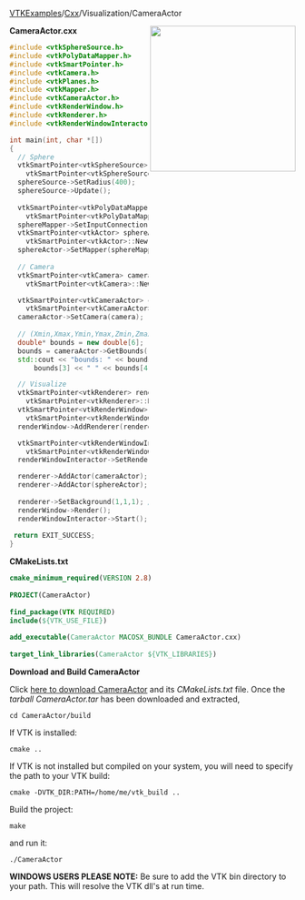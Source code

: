[VTKExamples](/index/)/[Cxx](/Cxx)/Visualization/CameraActor

<img align="right" src="https://github.com/lorensen/VTKExamples/blob/gh-pages/Testing/Baseline/Visualization/TestCameraActor.png?raw=true" width="256" />

**CameraActor.cxx**
```c++
#include <vtkSphereSource.h>
#include <vtkPolyDataMapper.h>
#include <vtkSmartPointer.h>
#include <vtkCamera.h>
#include <vtkPlanes.h>
#include <vtkMapper.h>
#include <vtkCameraActor.h>
#include <vtkRenderWindow.h>
#include <vtkRenderer.h>
#include <vtkRenderWindowInteractor.h>

int main(int, char *[])
{
  // Sphere
  vtkSmartPointer<vtkSphereSource> sphereSource = 
    vtkSmartPointer<vtkSphereSource>::New();
  sphereSource->SetRadius(400);
  sphereSource->Update();
  
  vtkSmartPointer<vtkPolyDataMapper> sphereMapper = 
    vtkSmartPointer<vtkPolyDataMapper>::New();
  sphereMapper->SetInputConnection(sphereSource->GetOutputPort());
  vtkSmartPointer<vtkActor> sphereActor = 
    vtkSmartPointer<vtkActor>::New();
  sphereActor->SetMapper(sphereMapper);
  
  // Camera
  vtkSmartPointer<vtkCamera> camera = 
    vtkSmartPointer<vtkCamera>::New();

  vtkSmartPointer<vtkCameraActor> cameraActor = 
    vtkSmartPointer<vtkCameraActor>::New();
  cameraActor->SetCamera(camera);
  
  // (Xmin,Xmax,Ymin,Ymax,Zmin,Zmax).
  double* bounds = new double[6];
  bounds = cameraActor->GetBounds();
  std::cout << "bounds: " << bounds[0] << " " << bounds[1] << " " << bounds[2] << " " << 
      bounds[3] << " " << bounds[4] << " " << bounds[5] << std::endl;

  // Visualize
  vtkSmartPointer<vtkRenderer> renderer = 
    vtkSmartPointer<vtkRenderer>::New();
  vtkSmartPointer<vtkRenderWindow> renderWindow = 
    vtkSmartPointer<vtkRenderWindow>::New();
  renderWindow->AddRenderer(renderer);

  vtkSmartPointer<vtkRenderWindowInteractor> renderWindowInteractor = 
    vtkSmartPointer<vtkRenderWindowInteractor>::New();
  renderWindowInteractor->SetRenderWindow(renderWindow);

  renderer->AddActor(cameraActor);
  renderer->AddActor(sphereActor);
  
  renderer->SetBackground(1,1,1); // Background color white
  renderWindow->Render();
  renderWindowInteractor->Start();
  
 return EXIT_SUCCESS;
}
```
**CMakeLists.txt**
```cmake
cmake_minimum_required(VERSION 2.8)
 
PROJECT(CameraActor)
 
find_package(VTK REQUIRED)
include(${VTK_USE_FILE})
 
add_executable(CameraActor MACOSX_BUNDLE CameraActor.cxx)
 
target_link_libraries(CameraActor ${VTK_LIBRARIES})
```

**Download and Build CameraActor**

Click [here to download CameraActor](https://github.com/lorensen/VTKWikiExamplesTarballs/raw/master/CameraActor.tar) and its *CMakeLists.txt* file.
Once the *tarball CameraActor.tar* has been downloaded and extracted,
```
cd CameraActor/build 
```
If VTK is installed:
```
cmake ..
```
If VTK is not installed but compiled on your system, you will need to specify the path to your VTK build:
```
cmake -DVTK_DIR:PATH=/home/me/vtk_build ..
```
Build the project:
```
make
```
and run it:
```
./CameraActor
```
**WINDOWS USERS PLEASE NOTE:** Be sure to add the VTK bin directory to your path. This will resolve the VTK dll's at run time.

